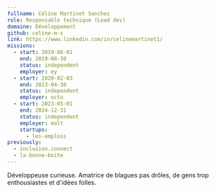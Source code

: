 ```yaml
---
fullname: Céline Martinet Sanchez
role: Responsable technique (Lead dev)
domaine: Développement
github: celine-m-s
link: https://www.linkedin.com/in/celinemartinet1/
missions:
  - start: 2019-06-01
    end: 2019-08-30
    status: independent
    employer: ey
  - start: 2020-02-03
    end: 2023-04-30
    status: independent
    employer: octo
  - start: 2023-05-01
    end: 2024-12-31
    status: independent
    employer: malt
    startups:
      - les-emplois
previously:
  - inclusion.connect
  - la-bonne-boite
---
```

Développeuse curieuse. Amatrice de blagues pas drôles, de gens trop enthousiastes et d'idées folles.
